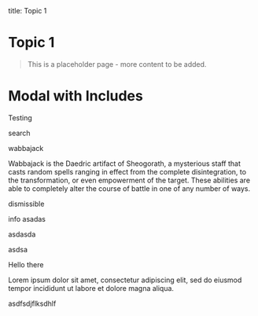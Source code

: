 <frontmatter>
  title: Topic 1
</frontmatter>

<br>

# Topic 1

> This is a placeholder page - more content to be added.

# Modal with Includes


Testing 


search

wabbajack

Wabbajack is the Daedric artifact of Sheogorath, a mysterious staff that casts random spells ranging in effect from the complete disintegration, to the transformation, or even empowerment of the target. These abilities are able to completely alter the course of battle in one of any number of ways.


<box type="info" dismissible>
  dismissible 
  
  info
  asadas

  asdasda

  asdsa

  Hello there 
</box>

<box type="warning" header="You can use **markdown** here! :pizza:" dismissible>
Lorem ipsum dolor sit amet, consectetur adipiscing elit, sed do eiusmod tempor incididunt ut labore et dolore magna aliqua.




asdfsdjflksdhlf
</box>